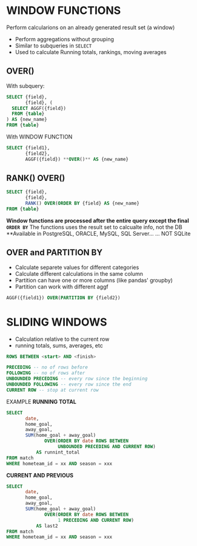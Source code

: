 # WINDOW FUNCTIONS

Perform calcularions on an already generated result set (a window)
- Perform aggregations without grouping
- Similar to subqueries in `SELECT`
- Used to calculate Running totals, rankings, moving averages

## OVER()
With subquery:

```sql
SELECT {field}, 
       {field}, (
  SELECT AGGF({field})
  FROM {table}
) AS {new_name}
FROM {table}
```

With WINDOW FUNCTION
```sql
SELECT {field1}, 
       {field2},
       AGGF({field}) **OVER()** AS {new_name}
```

## RANK() OVER()

```sql
SELECT {field}, 
       {field},  
       RANK() OVER(ORDER BY {field} AS {new_name}
FROM {table}
```

**Window functions are processed after the entire query except the final `ORDER BY`**
The functions uses the result set to calcualte info, not the DB
**Available in PostgreSQL, ORACLE, MySQL, SQL Server...
... NOT SQLite

## OVER and PARTITION BY

- Calculate separete values for different categories
- Calculate different calculations in the same column
- Partition can have one or more columns (like pandas' groupby)
- Partition can work with different aggf
```sql
AGGF({field1}) OVER(PARTITION BY {field2})
```
# SLIDING WINDOWS

- Calculation relative to the current row
- running totals, sums, averages, etc

```sql
ROWS BETWEEN <start> AND <finish>
```

```sql
PRECEDING -- no of rows before 
FOLLOWING -- no of rows after
UNBOUNDED PRECEDING -- every row since the beginning
UNBOUNDED FOLLOWING -- every row since the end
CURRENT ROW -- stop at current row
```

EXAMPLE
**RUNNING TOTAL**
```sql
SELECT 
       date,
       home_goal,
       away_goal,
       SUM(home_goal + away_goal) 
              OVER(ORDER BY date ROWS BETWEEN
                   UNBOUNDED PRECEDING AND CURRENT ROW)
           AS runnint_total
FROM match
WHERE hometeam_id = xx AND season = xxx
```

**CURRENT AND PREVIOUS**
```sql
SELECT 
       date,
       home_goal,
       away_goal,
       SUM(home_goal + away_goal) 
              OVER(ORDER BY date ROWS BETWEEN
                   1 PRECEDING AND CURRENT ROW)
           AS last2
FROM match
WHERE hometeam_id = xx AND season = xxx
```
